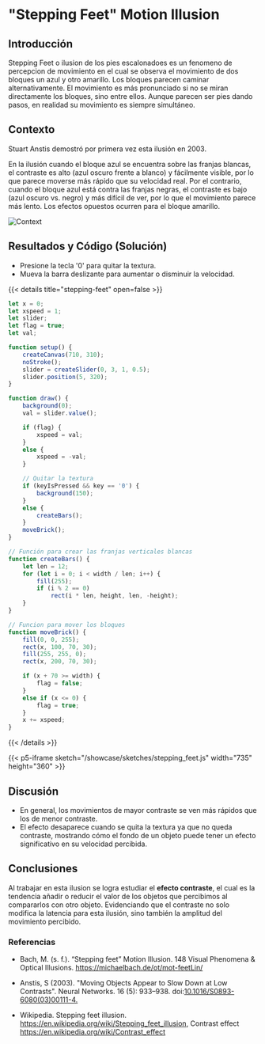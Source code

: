 # "Stepping Feet" Motion Illusion

## Introducción 

Stepping Feet o ilusion de los pies escalonadoes es un fenomeno de percepcion de movimiento en el cual se observa el movimiento de dos bloques un azul y otro amarillo. Los bloques parecen caminar alternativamente. El movimiento es más pronunciado si no se miran directamente los bloques, sino entre ellos. Aunque parecen ser pies dando pasos, en realidad su movimiento es siempre simultáneo.


## Contexto

Stuart Anstis demostró por primera vez esta ilusión en 2003.

En la ilusión cuando el bloque azul se encuentra sobre las franjas blancas, el contraste es alto (azul oscuro frente a blanco) y fácilmente visible, por lo que parece moverse más rápido que su velocidad real. Por el contrario, cuando el bloque azul está contra las franjas negras, el contraste es bajo (azul oscuro vs. negro) y más difícil de ver, por lo que el movimiento parece más lento. Los efectos opuestos ocurren para el bloque amarillo.

![Context](/showcase/sketches//Fast_slow.jpg)


## Resultados y Código (Solución)
* Presione la tecla '0' para quitar la textura.
* Mueva la barra deslizante para aumentar o disminuir la velocidad.

{{< details title="stepping-feet" open=false >}}
```js
let x = 0;
let xspeed = 1;
let slider;
let flag = true;
let val;

function setup() {
    createCanvas(710, 310);
    noStroke();
    slider = createSlider(0, 3, 1, 0.5);
    slider.position(5, 320);
}

function draw() {
    background(0);
    val = slider.value();

    if (flag) {
        xspeed = val;
    }
    else {
        xspeed = -val;
    }

    // Quitar la textura
    if (keyIsPressed && key == '0') {
        background(150);
    }
    else {
        createBars();
    }
    moveBrick();
}

// Función para crear las franjas verticales blancas
function createBars() {
    let len = 12;
    for (let i = 0; i < width / len; i++) {
        fill(255);
        if (i % 2 == 0)
            rect(i * len, height, len, -height);
    }
}

// Funcion para mover los bloques
function moveBrick() {
    fill(0, 0, 255);
    rect(x, 100, 70, 30);
    fill(255, 255, 0);
    rect(x, 200, 70, 30);

    if (x + 70 >= width) {
        flag = false;
    }
    else if (x <= 0) {
        flag = true;
    } 
    x += xspeed;
}
```
{{< /details >}}

{{< p5-iframe sketch="/showcase/sketches/stepping_feet.js" width="735" height="360" >}}


## Discusión

* En general, los movimientos de mayor contraste se ven más rápidos que los de menor contraste. 
* El efecto desaparece cuando se quita la textura ya que no queda contraste, mostrando cómo el fondo de un objeto puede tener un efecto significativo en su velocidad percibida.


## Conclusiones

Al trabajar en esta ilusion se logra estudiar el **efecto contraste**, el cual es la tendencia añadir o reducir el valor de los objetos que percibimos al compararlos con otro objeto. Evidenciando que el contraste no solo modifica la latencia para esta ilusión, sino también la amplitud del movimiento percibido.



### Referencias
* Bach, M. (s. f.). “Stepping feet” Motion Illusion. 148 Visual Phenomena & Optical Illusions. https://michaelbach.de/ot/mot-feetLin/

* Anstis, S (2003). "Moving Objects Appear to Slow Down at Low Contrasts". Neural Networks. 16 (5): 933–938. doi:[10.1016/S0893-6080(03)00111-4.](https://www.sciencedirect.com/science/article/abs/pii/S0893608003001114?via%3Dihub)

* Wikipedia. Stepping feet illusion. https://en.wikipedia.org/wiki/Stepping_feet_illusion, Contrast effect https://en.wikipedia.org/wiki/Contrast_effect



